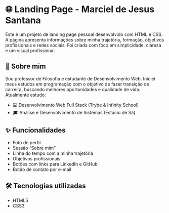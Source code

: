 # 🌐 Landing Page - Marciel de Jesus Santana

Este é um projeto de landing page pessoal desenvolvido com HTML e CSS. A página apresenta informações sobre minha trajetória, formação, objetivos profissionais e redes sociais. Foi criada com foco em simplicidade, clareza e um visual profissional.

## 🧑 Sobre mim

Sou professor de Filosofia e estudante de Desenvolvimento Web. Iniciei meus estudos em programação com o objetivo de fazer transição de carreira, buscando melhores oportunidades e qualidade de vida. Atualmente estudo:

- 💻 Desenvolvimento Web Full Stack (Trybe & Infinity School)
- 🎓 Análise e Desenvolvimento de Sistemas (Estácio de Sá)

## ✨ Funcionalidades

- Foto de perfil
- Sessão “Sobre mim”
- Linha do tempo com a minha trajetória
- Objetivos profissionais
- Botões com links para LinkedIn e GitHub
- Botão de contato por e-mail

## 🛠 Tecnologias utilizadas

- HTML5
- CSS3